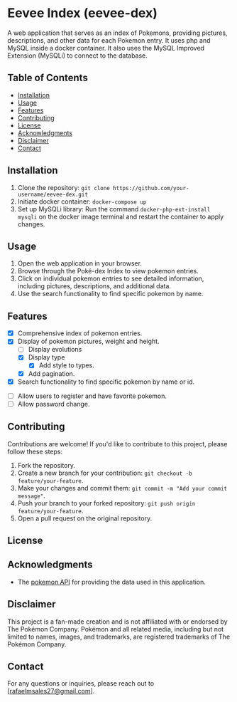 # Eevee Index (eevee-dex)

A web application that serves as an index of Pokemons, providing pictures, descriptions, and other data for each Pokemon entry. It uses php and MySQL inside a docker container. It also uses the MySQL Improved Extension (MySQLi) to connect to the database.

## Table of Contents

- [Installation](#installation)
- [Usage](#usage)
- [Features](#features)
- [Contributing](#contributing)
- [License](#license)
- [Acknowledgments](#acknowledgments)
- [Disclaimer](#disclaimer)
- [Contact](#contact)

## Installation

1. Clone the repository:    `git clone https://github.com/your-username/eevee-dex.git`
2. Initiate docker container:    `docker-compose up`
3. Set up MySQLi library: Run the command `docker-php-ext-install mysqli` on the docker image terminal and restart the container to apply changes.

## Usage

1. Open the web application in your browser.
2. Browse through the Poké-dex Index to view pokemon entries.
3. Click on individual pokemon entries to see detailed information, including pictures, descriptions, and additional data.
4. Use the search functionality to find specific pokemon by name.

## Features

- [x] Comprehensive index of pokemon entries.
- [x] Display of pokemon pictures, weight and height.
  - [ ] Display evolutions
  - [x] Display type
    - [x] Add style to types.
  - [x] Add pagination.
- [x] Search functionality to find specific pokemon by name or id.
<!--  - [ ] Search by type -->
<!--  - [ ] Search by habitat -->
- [ ] Allow users to register and have favorite pokemon.
- [ ] Allow password change.

<!-- - [ ] Have pokemon news section linked to pokemon official news -->

## Contributing

Contributions are welcome! If you'd like to contribute to this project, please follow these steps:

1. Fork the repository.
2. Create a new branch for your contribution: `git checkout -b feature/your-feature`.
3. Make your changes and commit them: `git commit -m "Add your commit message"`.
4. Push your branch to your forked repository: `git push origin feature/your-feature`.
5. Open a pull request on the original repository.

<!-- Please ensure that your contributions adhere to the [code of conduct](CODE_OF_CONDUCT.md). -->

## License

<!-- This project is licensed under the [MIT License](LICENSE.md). -->

## Acknowledgments

- The [pokemon API](https://pokeapi.co/) for providing the data used in this application.

## Disclaimer

This project is a fan-made creation and is not affiliated with or endorsed by The Pokémon Company. Pokémon and all related media, including but not limited to names, images, and trademarks, are registered trademarks of The Pokémon Company.

## Contact

For any questions or inquiries, please reach out to [rafaelmsales27@gmail.com].
